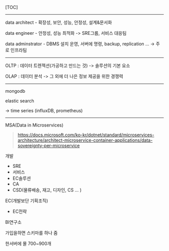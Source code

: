 [TOC]

---

data architect - 확장성, 보안, 성능, 안정성, 설계&문서화

data engineer - 안정성, 성능 최적화 -> SRE그룹, 서비스 대응팀

data adminstrator - DBMS 설치 운영, 서버에 명령, backup, replication ... -> 주로 인프라팀

---



OLTP : 데이터 트렌젝션(가공하고 만드는 것) -> 솔루션의 기본 요소

OLAP : 데이터 분석 -> 그 외에 더 나은 정보 제공을 위한 경쟁력



---

mongodb

elastic search

-> time series (influxDB, prometheus)

---

MSA(Data in Microservices)

> <https://docs.microsoft.com/ko-kr/dotnet/standard/microservices-architecture/architect-microservice-container-applications/data-sovereignty-per-microservice>









개발 

- SRE
- 서비스
- EC솔루션
- CA
- CSD(물류배송, 재고, 디자인, CS ... )



EC(개발보단 기획조직) 

- EC전략



BI연구소





가입을하면 스키마를 하나 줌

한서버에 몰 700~900개















































